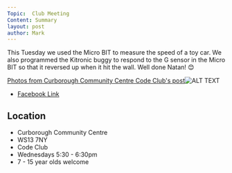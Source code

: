 ```yaml
---
Topic:  Club Meeting
Content: Summary
layout: post
author: Mark
---
```

This Tuesday we used the Micro BIT to measure the speed of a toy car. We also programmed the Kitronic buggy to respond to the G sensor in the Micro BIT so that it reversed up when it hit the wall. Well done Natan! 😊

[Photos from Curborough Community Centre Code Club's post](https://www.facebook.com/1481985248595237/posts/2141745239285898/)![ALT TEXT](https://scontent.fbhx6-1.fna.fbcdn.net/v/t1.6435-9/64973889_2141741499286272_2202044137979510784_n.jpg?_nc_cat=106&ccb=1-7&_nc_sid=dd63ad&_nc_ohc=nnWNQVxKS9cAX9d_P1j&_nc_oc=AQlhbpyiF-wSI5QoMLQpW-9PYenT5Wr9TeXgK5p5yRwwzRavXf6wq4P_NsZEX2tWHhk&_nc_ht=scontent.fbhx6-1.fna&edm=AKK4YLsEAAAA&oh=00_AfAx28YvNfVW1Xfad2bx-1ClPXdn94Ef-TbFdgIrlnun4A&oe=654E3CEE)

* [Facebook Link](https://www.facebook.com/1481985248595237/posts/2141745239285898/)

## Location

* Curborough Community Centre
* WS13 7NY
* Code Club
* Wednesdays 5:30 - 6:30pm
* 7 - 15 year olds welcome

